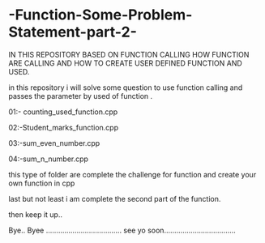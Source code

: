 # -Function-Some-Problem-Statement-part-2-

IN THIS REPOSITORY BASED ON FUNCTION CALLING HOW FUNCTION ARE CALLING AND HOW TO CREATE USER DEFINED FUNCTION AND USED.

in this repository i will solve some question to use function calling and passes the parameter by used of function .

01:- counting_used_function.cpp

02:-Student_marks_function.cpp

03:-sum_even_number.cpp

04:-sum_n_number.cpp

this type of folder are complete the challenge for function and create your own function in cpp

last but not least i am complete the second part of the function.

then keep it up..

Bye.. Byee ..................................... see yo soon...................................
